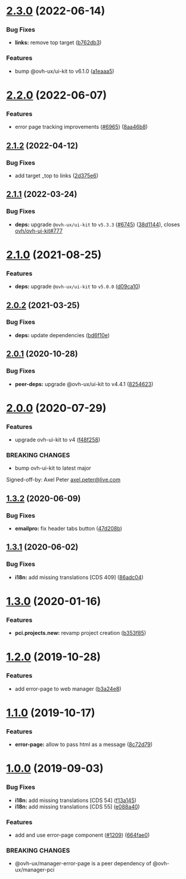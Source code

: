 # [2.3.0](https://github.com/ovh/manager/compare/@ovh-ux/manager-error-page@2.2.0...@ovh-ux/manager-error-page@2.3.0) (2022-06-14)


### Bug Fixes

* **links:** remove top target ([b762db3](https://github.com/ovh/manager/commit/b762db3180629c305b0228a62b1ab15f81c04ca4))


### Features

* bump @ovh-ux/ui-kit to v6.1.0 ([a1eaaa5](https://github.com/ovh/manager/commit/a1eaaa5cb68652d1d600ba02e0d27de557de94e5))



# [2.2.0](https://github.com/ovh/manager/compare/@ovh-ux/manager-error-page@2.1.2...@ovh-ux/manager-error-page@2.2.0) (2022-06-07)


### Features

* error page tracking improvements ([#6965](https://github.com/ovh/manager/issues/6965)) ([8aa46b8](https://github.com/ovh/manager/commit/8aa46b84bae41b995225bddc66015a7fb1c31580))



## [2.1.2](https://github.com/ovh/manager/compare/@ovh-ux/manager-error-page@2.1.1...@ovh-ux/manager-error-page@2.1.2) (2022-04-12)


### Bug Fixes

* add target _top to links ([2d375e6](https://github.com/ovh/manager/commit/2d375e6ac23773f6d4f9780aa3fa8df903692adc))



## [2.1.1](https://github.com/ovh/manager/compare/@ovh-ux/manager-error-page@2.1.0...@ovh-ux/manager-error-page@2.1.1) (2022-03-24)


### Bug Fixes

* **deps:** upgrade `@ovh-ux/ui-kit` to `v5.3.3` ([#6745](https://github.com/ovh/manager/issues/6745)) ([38d1144](https://github.com/ovh/manager/commit/38d11445b3671755758d153a4f4a166c7946705c)), closes [ovh/ovh-ui-kit#777](https://github.com/ovh/ovh-ui-kit/issues/777)



# [2.1.0](https://github.com/ovh/manager/compare/@ovh-ux/manager-error-page@2.0.2...@ovh-ux/manager-error-page@2.1.0) (2021-08-25)


### Features

* **deps:** upgrade `@ovh-ux/ui-kit` to `v5.0.0` ([d09ca10](https://github.com/ovh/manager/commit/d09ca10f4b7ca629e0b2f1fcb59278ea7f309a9e))



## [2.0.2](https://github.com/ovh/manager/compare/@ovh-ux/manager-error-page@2.0.1...@ovh-ux/manager-error-page@2.0.2) (2021-03-25)


### Bug Fixes

* **deps:** update dependencies ([bd6f10e](https://github.com/ovh/manager/commit/bd6f10e1b10a00c19e9600ac2439a48aca7c6a12))



## [2.0.1](https://github.com/ovh/manager/compare/@ovh-ux/manager-error-page@2.0.0...@ovh-ux/manager-error-page@2.0.1) (2020-10-28)


### Bug Fixes

* **peer-deps:** upgrade @ovh-ux/ui-kit to v4.4.1 ([8254623](https://github.com/ovh/manager/commit/82546237336e185ae7d973a1bb2aabddbb50112e))



# [2.0.0](https://github.com/ovh/manager/compare/@ovh-ux/manager-error-page@1.3.2...@ovh-ux/manager-error-page@2.0.0) (2020-07-29)


### Features

* upgrade ovh-ui-kit to v4 ([f48f258](https://github.com/ovh/manager/commit/f48f2587c367b06939c452428c5783c2fb1c1b8d))


### BREAKING CHANGES

* bump ovh-ui-kit to latest major

Signed-off-by: Axel Peter <axel.peter@live.com>



## [1.3.2](https://github.com/ovh/manager/compare/@ovh-ux/manager-error-page@1.3.1...@ovh-ux/manager-error-page@1.3.2) (2020-06-09)


### Bug Fixes

* **emailpro:** fix header tabs button ([47d208b](https://github.com/ovh/manager/commit/47d208b44dcad2fedab44b6771d4da79a80dbfc9))



## [1.3.1](https://github.com/ovh/manager/compare/@ovh-ux/manager-error-page@1.3.0...@ovh-ux/manager-error-page@1.3.1) (2020-06-02)


### Bug Fixes

* **i18n:** add missing translations [CDS 409] ([86adc04](https://github.com/ovh/manager/commit/86adc0469a44a243bb3fb61296b284245a3b1b6e))



# [1.3.0](https://github.com/ovh/manager/compare/@ovh-ux/manager-error-page@1.2.0...@ovh-ux/manager-error-page@1.3.0) (2020-01-16)


### Features

* **pci.projects.new:** revamp project creation ([b353f85](https://github.com/ovh/manager/commit/b353f8593e0038ec6a93eaf0511ceb805370b3aa))



# [1.2.0](https://github.com/ovh/manager/compare/@ovh-ux/manager-error-page@1.1.0...@ovh-ux/manager-error-page@1.2.0) (2019-10-28)


### Features

* add error-page to web manager ([b3a24e8](https://github.com/ovh/manager/commit/b3a24e8e7be584acbf1a5098f8b48fda4a576303))



# [1.1.0](https://github.com/ovh-ux/manager/compare/@ovh-ux/manager-error-page@1.0.0...@ovh-ux/manager-error-page@1.1.0) (2019-10-17)


### Features

* **error-page:** allow to pass html as a message ([8c72d79](https://github.com/ovh-ux/manager/commit/8c72d79))



# [1.0.0](https://github.com/ovh-ux/manager/compare/@ovh-ux/manager-error-page@0.0.0...@ovh-ux/manager-error-page@1.0.0) (2019-09-03)


### Bug Fixes

* **i18n:** add missing translations [CDS 54] ([f13a145](https://github.com/ovh-ux/manager/commit/f13a145))
* **i18n:** add missing translations [CDS 55] ([e088a40](https://github.com/ovh-ux/manager/commit/e088a40))


### Features

* add and use error-page component ([#1209](https://github.com/ovh-ux/manager/issues/1209)) ([664fae0](https://github.com/ovh-ux/manager/commit/664fae0))


### BREAKING CHANGES

* @ovh-ux/manager-error-page is a peer dependency of @ovh-ux/manager-pci



